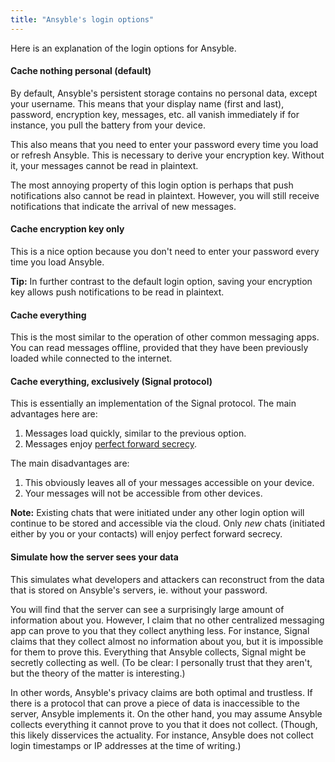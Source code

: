 ```yaml
---
title: "Ansyble's login options"
---
```


Here is an explanation of the login options for Ansyble.

#### Cache nothing personal (default)

By default, Ansyble's persistent storage contains no personal data, except your username. This means that your display name (first and last), password, encryption key, messages, etc. all vanish immediately if for instance, you pull the battery from your device.

This also means that you need to enter your password every time you load or refresh Ansyble. This is necessary to derive your encryption key. Without it, your messages cannot be read in plaintext.

The most annoying property of this login option is perhaps that push notifications also cannot be read in plaintext. However, you will still receive notifications that indicate the arrival of new messages.

#### Cache encryption key only

This is a nice option because you don't need to enter your password every time you load Ansyble.

__Tip:__ In further contrast to the default login option, saving your encryption key allows push notifications to be read in plaintext.


#### Cache everything

This is the most similar to the operation of other common messaging apps. You can read messages offline, provided that they have been previously loaded while connected to the internet.

#### Cache everything, exclusively (Signal protocol)

This is essentially an implementation of the Signal protocol. The main advantages here are: 

1. Messages load quickly, similar to the previous option.
2. Messages enjoy [perfect forward secrecy](https://en.wikipedia.org/wiki/Forward_secrecy).

The main disadvantages are:

1. This obviously leaves all of your messages accessible on your device.
2. Your messages will not be accessible from other devices.

__Note:__ Existing chats that were initiated under any other login option will continue to be stored and accessible via the cloud. Only _new_ chats (initiated either by you or your contacts) will enjoy perfect forward secrecy.

#### Simulate how the server sees your data

This simulates what developers and attackers can reconstruct from the data that is stored on Ansyble's servers, ie. without your password.

You will find that the server can see a surprisingly large amount of information about you. However, I claim that no other centralized messaging app can prove to you that they collect anything less. For instance, Signal claims that they collect almost no information about you, but it is impossible for them to prove this. Everything that Ansyble collects, Signal might be secretly collecting as well. (To be clear: I personally trust that they aren't, but the theory of the matter is interesting.)

In other words, Ansyble's privacy claims are both optimal and trustless. If there is a protocol that can prove a piece of data is inaccessible to the server, Ansyble implements it. On the other hand, you may assume Ansyble collects everything it cannot prove to you that it does not collect. (Though, this likely disservices the actuality. For instance, Ansyble does not collect login timestamps or IP addresses at the time of writing.)
